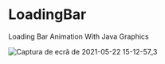 # LoadingBar
Loading Bar Animation With Java Graphics

![Captura de ecrã de 2021-05-22 15-12-57_3](https://user-images.githubusercontent.com/68431317/119230146-e4f50380-bb12-11eb-8c11-82b7bb00195f.png)


